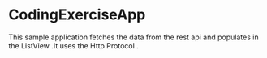 # CodingExerciseApp
This sample application fetches the data from the rest api and populates in the ListView .It uses the Http Protocol .

